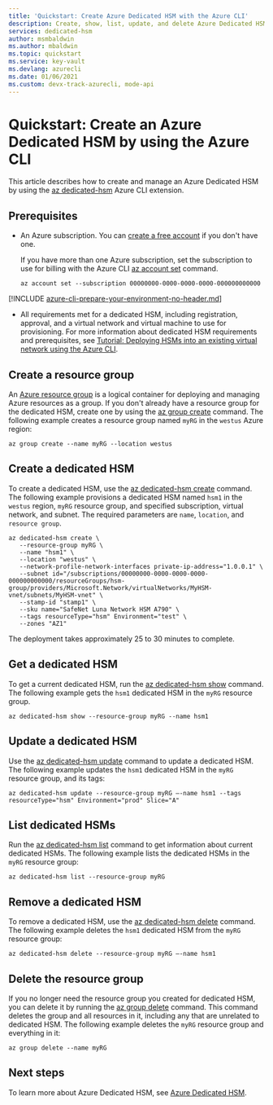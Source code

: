 ```yaml
---
title: 'Quickstart: Create Azure Dedicated HSM with the Azure CLI'
description: Create, show, list, update, and delete Azure Dedicated HSMs by using the Azure CLI.
services: dedicated-hsm
author: msmbaldwin
ms.author: mbaldwin
ms.topic: quickstart
ms.service: key-vault
ms.devlang: azurecli
ms.date: 01/06/2021
ms.custom: devx-track-azurecli, mode-api
---
```


# Quickstart: Create an Azure Dedicated HSM by using the Azure CLI

This article describes how to create and manage an Azure Dedicated HSM by using the [az dedicated-hsm](/cli/azure/dedicated-hsm) Azure CLI extension.

## Prerequisites

- An Azure subscription. You can [create a free account](https://azure.microsoft.com/free/) if you don't have one.
  
  If you have more than one Azure subscription, set the subscription to use for billing with the Azure CLI [az account set](/cli/azure/account#az_account_set) command.
  
  ```azurecli-interactive
  az account set --subscription 00000000-0000-0000-0000-000000000000
  ```
[!INCLUDE [azure-cli-prepare-your-environment-no-header.md](../../includes/azure-cli-prepare-your-environment-no-header.md)]  
  
- All requirements met for a dedicated HSM, including registration, approval, and a virtual network and virtual machine to use for provisioning. For more information about dedicated HSM requirements and prerequisites, see [Tutorial: Deploying HSMs into an existing virtual network using the Azure CLI](tutorial-deploy-hsm-cli.md).
  

## Create a resource group

An [Azure resource group](../azure-resource-manager/management/overview.md) is a logical container for deploying and managing Azure resources as a group. If you don't already have a resource group for the dedicated HSM, create one by using the [az group create](/cli/azure/group#az_group_create) command. The following example creates a resource group named `myRG` in the `westus` Azure region:

```azurecli-interactive
az group create --name myRG --location westus
```

## Create a dedicated HSM

To create a dedicated HSM, use the [az dedicated-hsm create](/cli/azure/dedicated-hsm#az_dedicated_hsm_create) command. The following example provisions a dedicated HSM named `hsm1` in the `westus` region, `myRG` resource group, and specified subscription, virtual network, and subnet. The required parameters are `name`, `location`, and `resource group`.

```azurecli-interactive
az dedicated-hsm create \
   --resource-group myRG \
   --name "hsm1" \
   --location "westus" \
   --network-profile-network-interfaces private-ip-address="1.0.0.1" \
   --subnet id="/subscriptions/00000000-0000-0000-0000-000000000000/resourceGroups/hsm-group/providers/Microsoft.Network/virtualNetworks/MyHSM-vnet/subnets/MyHSM-vnet" \
   --stamp-id "stamp1" \
   --sku name="SafeNet Luna Network HSM A790" \
   --tags resourceType="hsm" Environment="test" \
   --zones "AZ1"
```

The deployment takes approximately 25 to 30 minutes to complete.

## Get a dedicated HSM

To get a current dedicated HSM, run the [az dedicated-hsm show](/cli/azure/dedicated-hsm#az_dedicated_hsm_show) command. The following example gets the `hsm1` dedicated HSM in the `myRG` resource group.

```azurecli-interactive
az dedicated-hsm show --resource-group myRG --name hsm1
```

## Update a dedicated HSM

Use the [az dedicated-hsm update](/cli/azure/dedicated-hsm#az_dedicated_hsm_update) command to update a dedicated HSM. The following example updates the `hsm1` dedicated HSM in the `myRG` resource group, and its tags:

```azurecli-interactive
az dedicated-hsm update --resource-group myRG –-name hsm1 --tags resourceType="hsm" Environment="prod" Slice="A"
```

## List dedicated HSMs

Run the [az dedicated-hsm list](/cli/azure/dedicated-hsm#az_dedicated_hsm_list) command to get information about current dedicated HSMs. The following example lists the dedicated HSMs in the `myRG` resource group:

```azurecli-interactive
az dedicated-hsm list --resource-group myRG
```

## Remove a dedicated HSM

To remove a dedicated HSM, use the [az dedicated-hsm delete](/cli/azure/dedicated-hsm#az_dedicated_hsm_delete) command. The following example deletes the `hsm1` dedicated HSM from the `myRG` resource group:

```azurecli-interactive
az dedicated-hsm delete --resource-group myRG –-name hsm1
```

## Delete the resource group

If you no longer need the resource group you created for dedicated HSM, you can delete it by running the [az group delete](/cli/azure/group#az_group_delete) command. This command deletes the group and all resources in it, including any that are unrelated to dedicated HSM. The following example deletes the `myRG` resource group and everything in it:

```azurecli-interactive
az group delete --name myRG
```

## Next steps

To learn more about Azure Dedicated HSM, see [Azure Dedicated HSM](overview.md).

